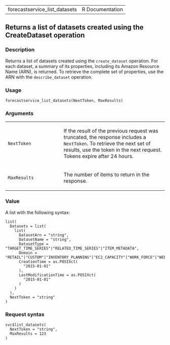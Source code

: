 <table style="width: 100%;">
<tbody>
<tr class="odd">
<td>forecastservice_list_datasets</td>
<td style="text-align: right;">R Documentation</td>
</tr>
</tbody>
</table>

## Returns a list of datasets created using the CreateDataset operation

### Description

Returns a list of datasets created using the `create_dataset` operation.
For each dataset, a summary of its properties, including its Amazon
Resource Name (ARN), is returned. To retrieve the complete set of
properties, use the ARN with the `describe_dataset` operation.

### Usage

    forecastservice_list_datasets(NextToken, MaxResults)

### Arguments

<table>
<colgroup>
<col style="width: 35%" />
<col style="width: 65%" />
</colgroup>
<tbody>
<tr class="odd">
<td><code
id="forecastservice_list_datasets_:_NextToken">NextToken</code></td>
<td><p>If the result of the previous request was truncated, the response
includes a <code>NextToken</code>. To retrieve the next set of results,
use the token in the next request. Tokens expire after 24
hours.</p></td>
</tr>
<tr class="even">
<td><code
id="forecastservice_list_datasets_:_MaxResults">MaxResults</code></td>
<td><p>The number of items to return in the response.</p></td>
</tr>
</tbody>
</table>

### Value

A list with the following syntax:

    list(
      Datasets = list(
        list(
          DatasetArn = "string",
          DatasetName = "string",
          DatasetType = "TARGET_TIME_SERIES"|"RELATED_TIME_SERIES"|"ITEM_METADATA",
          Domain = "RETAIL"|"CUSTOM"|"INVENTORY_PLANNING"|"EC2_CAPACITY"|"WORK_FORCE"|"WEB_TRAFFIC"|"METRICS",
          CreationTime = as.POSIXct(
            "2015-01-01"
          ),
          LastModificationTime = as.POSIXct(
            "2015-01-01"
          )
        )
      ),
      NextToken = "string"
    )

### Request syntax

    svc$list_datasets(
      NextToken = "string",
      MaxResults = 123
    )

